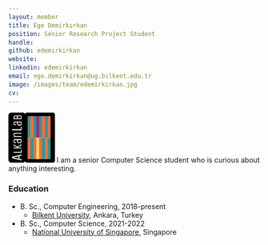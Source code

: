 ```yaml
---
layout: member
title: Ege Demirkırkan
position: Senior Research Project Student
handle: 
github: edemirkirkan
website: 
linkedin: edemirkirkan
email: ege.demirkirkan@ug.bilkent.edu.tr
image: /images/team/edemirkirkan.jpg
cv: 
---
```


<img style="height:100px;" src="https://github.com/BilkentCompGen/BilkentCompGen.github.io/blob/master/images/team/ED_sq_dna.png?raw=true"/> I am a senior Computer Science student who is curious about anything interesting.

### Education

- B. Sc., Computer Engineering, 2018-present
  - [Bilkent University](http://www.cs.bilkent.edu.tr/), Ankara, Turkey
- B. Sc., Computer Science, 2021-2022
  - [National University of Singapore](https://www.comp.nus.edu.sg/programmes/ug/cs/), Singapore
